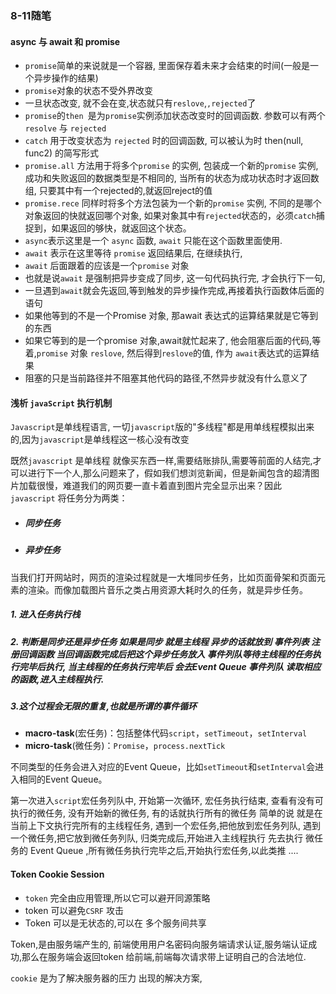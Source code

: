 ### 8-11随笔

#### async 与 await 和 promise

- `promise`简单的来说就是一个容器, 里面保存着未来才会结束的时间(一般是一个异步操作的结果)
- `promise`对象的状态不受外界改变
- 一旦状态改变, 就不会在变,状态就只有`reslove`,`,rejected`了
- `promise`的`then `是为`promise`实例添加状态改变时的回调函数. 参数可以有两个 `resolve` 与 `rejected`
- `catch` 用于改变状态为 `rejected` 时的回调函数, 可以被认为时 then(null, func2) 的简写形式
- `promise.all` 方法用于将多个`promise` 的实例, 包装成一个新的`promise` 实例, 成功和失败返回的数据类型是不相同的, 当所有的状态为成功状态时才返回数组, 只要其中有一个rejected的,就返回reject的值
- `promise.rece` 同样时将多个方法包装为一个新的`promise` 实例, 不同的是哪个对象返回的快就返回哪个对象, 如果对象其中有`rejected`状态的，必须`catch`捕捉到，如果返回的够快，就返回这个状态。
- `async`表示这里是一个 `async` 函数, `await` 只能在这个函数里面使用.
- `await` 表示在这里等待 `promise` 返回结果后, 在继续执行,
- `await` 后面跟着的应该是一个`promise` 对象
- 也就是说`await` 是强制把异步变成了同步, 这一句代码执行完, 才会执行下一句,
- 一旦遇到`await`就会先返回,等到触发的异步操作完成,再接着执行函数体后面的语句
- 如果他等到的不是一个Promise 对象, 那await 表达式的运算结果就是它等到的东西
- 如果它等到的是一个promise 对象,await就忙起来了, 他会阻塞后面的代码,等着,`promise` 对象 `reslove`, 然后得到`reslove`的值, 作为 `await`表达式的运算结果
- 阻塞的只是当前路径并不阻塞其他代码的路径,不然异步就没有什么意义了



#### 浅析 `javaScript` 执行机制

`Javascript`是单线程语言, 一切`javascript`版的"多线程"都是用单线程模拟出来的,因为`javascript`是单线程这一核心没有改变

既然`javascript` 是单线程 就像买东西一样,需要结账排队,需要等前面的人结完,才可以进行下一个人,那么问题来了，假如我们想浏览新闻，但是新闻包含的超清图片加载很慢，难道我们的网页要一直卡着直到图片完全显示出来？因此 `javascript` 将任务分为两类：

- ##### 同步任务

- ##### 异步任务

当我们打开网站时，网页的渲染过程就是一大堆同步任务，比如页面骨架和页面元素的渲染。而像加载图片音乐之类占用资源大耗时久的任务，就是异步任务。

##### 1. 进入任务执行栈

##### 2. 判断是同步还是异步任务 如果是同步 就是主线程 异步的话就放到 事件列表 注册回调函数 当回调函数完成后把这个异步任务放入 事件列队等待主线程的任务执行完毕后执行, 当主线程的任务执行完毕后 会去Event Queue 事件列队 读取相应的函数,进入主线程执行.

##### 3.这个过程会无限的重复,也就是所谓的事件循环

- **macro-task**(宏任务)：包括整体代码`script`，`setTimeout`，`setInterval`
- **micro-task**(微任务)：`Promise`，`process.nextTick`

不同类型的任务会进入对应的Event Queue，比如`setTimeout`和`setInterval`会进入相同的Event Queue。

第一次进入`script`宏任务列队中, 开始第一次循环, 宏任务执行结束, 查看有没有可执行的微任务, 没有开始新的微任务, 有的话就执行所有的微任务 简单的说 就是在当前上下文执行完所有的主线程任务, 遇到一个宏任务,把他放到宏任务列队, 遇到一个微任务,把它放到微任务列队, 归类完成后,开始进入主线程执行 先去执行 微任务的 Event Queue ,所有微任务执行完毕之后,开始执行宏任务,以此类推 ....  

#### Token Cookie Session

- `token`  完全由应用管理,所以它可以避开同源策略
- token 可以避免`CSRF` 攻击
- Token 可以是无状态的,可以在 多个服务间共享 

Token,是由服务端产生的, 前端使用用户名密码向服务端请求认证,服务端认证成功,那么在服务端会返回token 给前端,前端每次请求带上证明自己的合法地位.

`cookie` 是为了解决服务器的压力 出现的解决方案, 